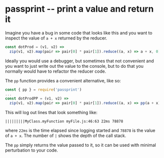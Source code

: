 # passprint -- print a value and return it

Imagine you have a bug in some code that looks like this and you want to inspect the value of `a + x` returned by the reducer.

```js
const dotProd = (v1, v2) =>
  zip(v1, v2).map(pair => pair[0] * pair[1]).reduce((a, x) => a + x, 0)
```

Ideally you would use a debugger, but sometimes that not convenient and you want to just write out the value to the console, but to do that you normally would have to refactor the reducer code.

The `pp` function provides a convenient alternative, like so:

```js
const { pp } = require('passprint')
...
const dotProdPP = (v1, v2) =>
  zip(v1, v2).map(pair => pair[0] * pair[1]).reduce((a, x) => pp(a + x), 0)
```

This will log out lines that look something like:

```
|||||||||MyClass.myFunction myFile.js:46:63 22ms 78878
```

where `22ms` is the time elapsed since logging started and `78878` is the value of `a + x`.  The number of `|` shows the depth of the call stack.

The `pp` simply returns the value passed to it, so it can be used with minimal perturbation to your code.
